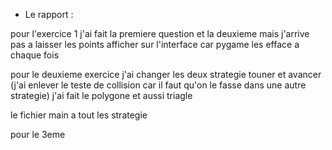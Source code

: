 
- Le rapport :

pour l'exercice 1 j'ai fait la premiere question et la deuxieme mais j'arrive pas a laisser les points afficher sur l'interface car pygame les efface a chaque fois 

pour le deuxieme exercice j'ai changer les deux strategie touner et avancer (j'ai enlever le teste de collision car il faut qu'on le fasse dans une autre strategie) j'ai fait le polygone et aussi triagle

le fichier main a tout les strategie

pour le 3eme 